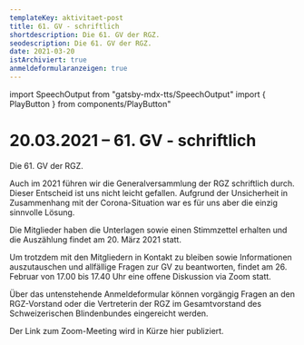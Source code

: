 ```yaml
---
templateKey: aktivitaet-post
title: 61. GV - schriftlich
shortdescription: Die 61. GV der RGZ.
seodescription: Die 61. GV der RGZ.
date: 2021-03-20
istArchiviert: true
anmeldeformularanzeigen: true
---
```

import SpeechOutput from "gatsby-mdx-tts/SpeechOutput"
import { PlayButton } from components/PlayButton"

<SpeechOutput id="aktivitaet-gv-61" customPlayButton={PlayButton}>

# 20.03.2021 – 61. GV - schriftlich

Die 61. GV der RGZ.

Auch im 2021 führen wir die Generalversammlung der RGZ schriftlich durch. Dieser Entscheid ist uns nicht leicht gefallen. Aufgrund der Unsicherheit in Zusammenhang mit der Corona-Situation war es für uns aber die einzig sinnvolle Lösung. 

Die Mitglieder haben die Unterlagen sowie einen Stimmzettel erhalten und die Auszählung findet am 20. März 2021 statt. 

Um trotzdem mit den Mitgliedern in Kontakt zu bleiben sowie Informationen auszutauschen und allfällige Fragen zur GV zu beantworten, findet am 26. Februar von 17.00 bis 17.40 Uhr eine offene Diskussion via Zoom statt. 

Über das untenstehende Anmeldeformular können vorgängig Fragen an den RGZ-Vorstand oder die Vertreterin der RGZ im Gesamtvorstand des Schweizerischen Blindenbundes eingereicht werden. 

Der Link zum Zoom-Meeting wird in Kürze hier publiziert. 

</SpeechOutput>